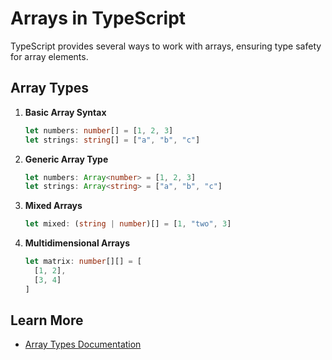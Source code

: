 # Arrays in TypeScript

TypeScript provides several ways to work with arrays, ensuring type safety for array elements.

## Array Types

1. **Basic Array Syntax**
   ```typescript
   let numbers: number[] = [1, 2, 3]
   let strings: string[] = ["a", "b", "c"]
   ```

2. **Generic Array Type**
   ```typescript
   let numbers: Array<number> = [1, 2, 3]
   let strings: Array<string> = ["a", "b", "c"]
   ```

3. **Mixed Arrays**
   ```typescript
   let mixed: (string | number)[] = [1, "two", 3]
   ```

4. **Multidimensional Arrays**
   ```typescript
   let matrix: number[][] = [
     [1, 2],
     [3, 4]
   ]
   ```

## Learn More
- [Array Types Documentation](https://www.typescriptlang.org/docs/handbook/2/everyday-types.html#arrays)